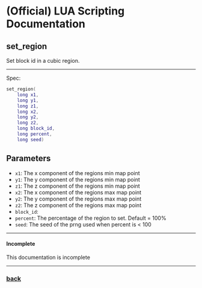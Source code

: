 
# (Official) LUA Scripting Documentation

## set_region

Set block id in a cubic region.

___

Spec:

```lua
set_region(
	long x1,
	long y1,
	long z1,
	long x2,
	long y2,
	long z2,
	long block_id,
	long percent,
	long seed)
```

## Parameters

- `x1`: The x component of the regions min map point
- `y1`: The y component of the regions min map point
- `z1`: The z component of the regions min map point
- `x2`: The x component of the regions max map point
- `y2`: The y component of the regions max map point
- `z2`: The z component of the regions max map point
- `block_id`: 
- `percent`: The percentage of the region to set. Default = 100%
- `seed`: The seed of the prng used when percent is < 100

___

#### Incomplete

This documentation is incomplete

___

### [back](../blocks)
